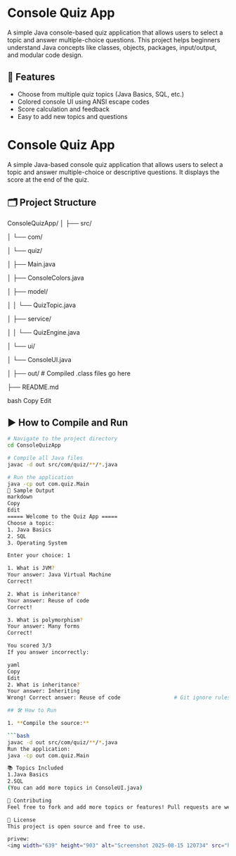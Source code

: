 # Console Quiz App

A simple Java console-based quiz application that allows users to select a topic and answer multiple-choice questions. This project helps beginners understand Java concepts like classes, objects, packages, input/output, and modular code design.

## 🚀 Features

- Choose from multiple quiz topics (Java Basics, SQL, etc.)
- Colored console UI using ANSI escape codes
- Score calculation and feedback
- Easy to add new topics and questions
# Console Quiz App

A simple Java-based console quiz application that allows users to select a topic and answer multiple-choice or descriptive questions. It displays the score at the end of the quiz.

## 🗂️ Project Structure

ConsoleQuizApp/
│
├── src/

│ └── com/

│ └── quiz/

│ ├── Main.java

│ ├── ConsoleColors.java

│ ├── model/

│ │ └── QuizTopic.java

│ ├── service/

│ │ └── QuizEngine.java

│ └── ui/

│ └── ConsoleUI.java

│
├── out/ # Compiled .class files go here

├── README.md

bash
Copy
Edit

## ▶️ How to Compile and Run

```bash
# Navigate to the project directory
cd ConsoleQuizApp

# Compile all Java files
javac -d out src/com/quiz/**/*.java

# Run the application
java -cp out com.quiz.Main
🧪 Sample Output
markdown
Copy
Edit
===== Welcome to the Quiz App =====
Choose a topic:
1. Java Basics
2. SQL
3. Operating System

Enter your choice: 1

1. What is JVM?
Your answer: Java Virtual Machine
Correct!

2. What is inheritance?
Your answer: Reuse of code
Correct!

3. What is polymorphism?
Your answer: Many forms
Correct!

You scored 3/3
If you answer incorrectly:

yaml
Copy
Edit
2. What is inheritance?
Your answer: Inheriting
Wrong! Correct answer: Reuse of code                 # Git ignore rules (optional)

## 🛠 How to Run

1. **Compile the source:**

```bash
javac -d out src/com/quiz/**/*.java
Run the application:
java -cp out com.quiz.Main

📚 Topics Included
1.Java Basics
2.SQL
(You can add more topics in ConsoleUI.java)

🤝 Contributing
Feel free to fork and add more topics or features! Pull requests are welcome.

📝 License
This project is open source and free to use.

privew:
<img width="639" height="903" alt="Screenshot 2025-08-15 120734" src="https://github.com/user-attachments/assets/b93061a5-33b6-4bb7-bb6e-a4bfed54b694"/>



